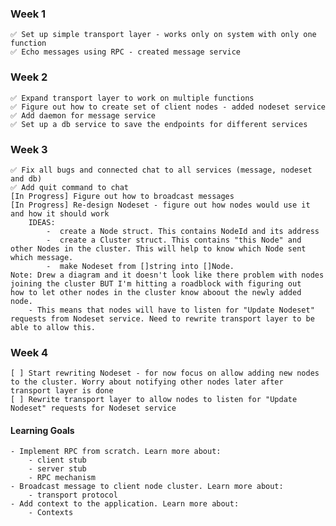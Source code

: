 ### Week 1
    ✅ Set up simple transport layer - works only on system with only one function 
    ✅ Echo messages using RPC - created message service
### Week 2
    ✅ Expand transport layer to work on multiple functions
    ✅ Figure out how to create set of client nodes - added nodeset service
    ✅ Add daemon for message service
    ✅ Set up a db service to save the endpoints for different services 
### Week 3
    ✅ Fix all bugs and connected chat to all services (message, nodeset and db)
    ✅ Add quit command to chat
    [In Progress] Figure out how to broadcast messages
    [In Progress] Re-design Nodeset - figure out how nodes would use it and how it should work
        IDEAS:
            -  create a Node struct. This contains NodeId and its address
            -  create a Cluster struct. This contains "this Node" and other Nodes in the cluster. This will help to know which Node sent which message.
            -  make Nodeset from []string into []Node.    
    Note: Drew a diagram and it doesn't look like there problem with nodes joining the cluster BUT I'm hitting a roadblock with figuring out 
    how to let other nodes in the cluster know aboout the newly added node.
        - This means that nodes will have to listen for "Update Nodeset" requests from Nodeset service. Need to rewrite transport layer to be able to allow this.
### Week 4
    [ ] Start rewriting Nodeset - for now focus on allow adding new nodes to the cluster. Worry about notifying other nodes later after transport layer is done
    [ ] Rewrite transport layer to allow nodes to listen for "Update Nodeset" requests for Nodeset service
<!-- [ ] Refactor RPC -->
<!-- [ ] Add context -->
<!-- [ ] Test program's functionality    -->
<!-- [ ] Add vector clocks for causality -->
<!-- [ ] Test vector clocks (simulate real-life node connection)  -->


#### Learning Goals
    - Implement RPC from scratch. Learn more about: 
        - client stub
        - server stub
        - RPC mechanism
    - Broadcast message to client node cluster. Learn more about:
        - transport protocol
    - Add context to the application. Learn more about:
        - Contexts